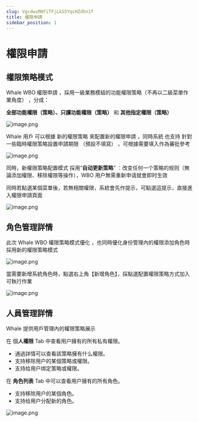 ```yaml
---
slug: VgcdwsM0FiTFjLkS5YqcHZdhn1f
title: 權限申請
sidebar_position: 1
---
```



# 權限申請


## 權限策略模式


Whale WBO 權限申請 ，採用一級業務模組的功能權限策略（不再以二級菜單作業角度） ，分成：


**全部功能權限（策略）、只讀功能權限（策略）** 和 **其他指定權限（策略）**


![image.png](/assets/8c33156639077a5013b015f5d1e90b53.png)


Whale 用戶 可以根據 新的權限策略 來配置新的權限申請 ，同時系統 也支持 針對一些臨時權限策略設置申請期限 （預設不填寫） ，可根據需要填入作為審批參考


![image.png](/assets/a227d8b4401495311ece6f2cfa984455.png)


同時，新權限策略配置模式 採用“**自动更新策略**” ：改变任何一个策略的规则（無論添加權限、移除權限等操作），WBO 用户無需重新申请就會即时生效


同時若點選某個菜單後，若無相關權限，系統會先作提示，可點選這提示，直接進入權限申請頁面


![image.png](/assets/bb94957c63fa8f03945a9fc13c016445.png)


## 角色管理詳情


此次 Whale WBO 權限策略模式優化 ，也同時優化身份管理內的權限添加角色時採用新的權限策略模式


![image.png](/assets/1a43947656c66a6aec3594bb1cf18afc.png)


當需要新增系統角色時，點選右上角【新增角色】，採點選配置權限策略方式加入可執行作業


![image.png](/assets/451a8755b8f17f68c6733f34ceabba46.png)


## 人員管理詳情


Whale 提供用戶管理內的權限策略展示


在 個**人權限** Tab 中查看用户擁有的所有私有權限。

- 通過詳情可以查看該策略擁有什么權限。
- 支持移除用户的某個策略或權限。
- 支持给用户绑定策略或權限。

在 **角色列表** Tab 中可以查看用户擁有的所有角色。

- 支持移除用户的某個角色。
- 支持给用户分配新的角色。

![image.png](/assets/007962bceab00f57ca55a7b484a9a909.png)

